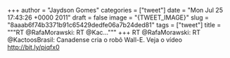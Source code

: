 
+++
author = "Jaydson Gomes"
categories = ["tweet"]
date = "Mon Jul 25 17:43:26 +0000 2011"
draft = false
image = "{TWEET_IMAGE}"
slug = "8aaab6f74b3371b91c65429dedfe06a7b24ded81"
tags = ["tweet"]
title = """RT @RafaMorawski: RT @Kac..."""
+++
RT @RafaMorawski: RT @KactoosBrasil: Canadense cria o robô Wall-E. Veja o vídeo http://bit.ly/piqfx0
